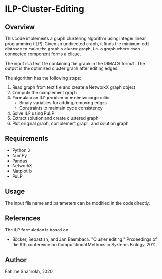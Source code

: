 # ILP-Cluster-Editing

## Overview

This code implements a graph clustering algorithm using integer linear programming (ILP). Given an undirected graph, it finds the minimum edit distance to make the graph a cluster graph, i.e. a graph where each connected component forms a clique.  

The input is a text file containing the graph in the DIMACS format. The output is the optimized cluster graph after editing edges.

The algorithm has the following steps:

1. Read graph from text file and create a NetworkX graph object
2. Compute the complement graph 
3. Formulate an ILP problem to minimize edge edits
   - Binary variables for adding/removing edges
   - Constraints to maintain cycle consistency
4. Solve ILP using PuLP  
5. Extract solution and create clustered graph
6. Plot original graph, complement graph, and solution graph

## Requirements

- Python 3
- NumPy
- Pandas 
- NetworkX
- Matplotlib
- PuLP

## Usage

The input file name and parameters can be modified in the code directly.

## References

The ILP formulation is based on:

- Böcker, Sebastian, and Jan Baumbach. "Cluster editing." Proceedings of the 9th conference on Computational Methods in Systems Biology. 2011.

## Author

Fahime Shahrokh, 2020
